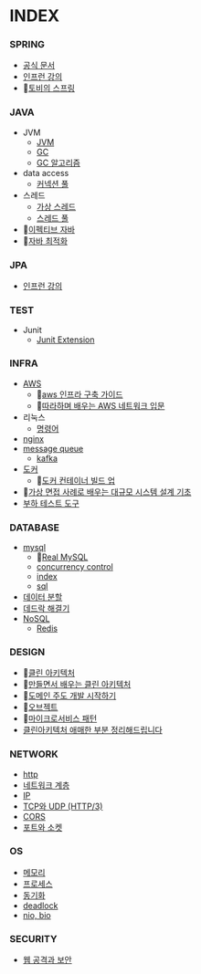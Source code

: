 # INDEX

### SPRING
- [공식 문서](spring/docs/index.md)
- [인프런 강의](spring/lecture/index.md)
- 📗[토비의 스프링](spring/toby-spring/index.md)

### JAVA
- JVM
  - [JVM](java/jvm/jvm.md)
  - [GC](java/jvm/garbage-collector.md)
  - [GC 알고리즘](java/jvm/gc-algorithm.md)
- data access
  - [커넥션 풀](java/data-access/connection-pool.md)
- 스레드
  - [가상 스레드](java/thread/virtual-thread.md)
  - [스레드 풀](java/thread/threadpool.md)
- 📗[이펙티브 자바](java/effective-java/index.md)
- 📗[자바 최적화](java/optimizing-java/index.md)

### JPA
- [인프런 강의](jpa/lecture/index.md)

### TEST
- Junit
  - [Junit Extension](test/junit/junit-extension.md)

### INFRA
- [AWS](infra/aws/index.md)
  - 📗[aws 인프라 구축 가이드](infra/aws/aws-infra-deployment-guide/index.md)
  - 📗[따라하며 배우는 AWS 네트워크 입문](infra/aws/intro-aws-network-to-follow-learn)
- 리눅스
  - [명령어](infra/linux/command.md)
- [nginx](infra/nginx)
- [message queue](infra/message-queue)
  - [kafka](infra/message-queue/kafka)
- [도커](infra/docker)
  - 📗[도커 컨테이너 빌드 업](infra/docker/docker_container_buildup)
- 📗[가상 면접 사례로 배우는 대규모 시스템 설계 기초](infra/system_design_interview)
- [부하 테스트 도구](infra/performance-test/performance-test-tools.md)

### DATABASE
- [mysql](database/mysql)
  - 📗[Real MySQL](database/mysql/real-my-sql)
  - [concurrency control](database/mysql/concurrency-control)
  - [index](database/mysql/index)
  - [sql](database/mysql/sql)
- [데이터 분할](database/distributed-data)
- [데드락 해결기](database/deadlock-troubleshooting.md)
- [NoSQL](database/nosql)
  - [Redis](database/nosql/redis)

### DESIGN
- 📗[클린 아키텍처](design/clean-architecture)
- 📗[만들면서 배우는 클린 아키텍처](design/clean-architecture-hands-on)
- 📗[도메인 주도 개발 시작하기](design/domain-driven-design)
- 📗[오브젝트](design/object)
- 📗[마이크로서비스 패턴](design/microservice-pattern)
- [클린아키텍처 애매한 부분 정리해드립니다](design/NHN_FORWARD22_clean_architecture.md)

### NETWORK
- [http](network/http)
- [네트워크 계층](network/network-layer)
- [IP](network/ip)
- [TCP와 UDP (HTTP/3)](network/TCP&UDP&HTTP3.md)
- [CORS](network/CORS.md)
- [포트와 소켓](network/port&socket.md)

### OS
- [메모리](os/memory)
- [프로세스](os/process)
- [동기화](os/synchronization)
- [deadlock](os/deadlock.md)
- [nio, bio](os/blocking-io&non-blocking-io.md)

### SECURITY
- [웹 공격과 보안](security/web-attack.md)
